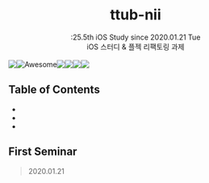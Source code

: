 <h1 align="center">ttub-nii</h1>

<div align="center">
  :25.5th iOS Study since 2020.01.21 Tue
</div>
<div align="center">
  iOS 스터디 & 플젝 리팩토링 과제 
</div>

<br/>
<div style="display:flex;" align="center">
  <img src="https://img.shields.io/static/v1?label=SOPT&message=iOS&color=important" />
  <img src="https://camo.githubusercontent.com/13c4e50d88df7178ae1882a203ed57b641674f94/68747470733a2f2f63646e2e7261776769742e636f6d2f73696e647265736f726875732f617765736f6d652f643733303566333864323966656437386661383536353265336136336531353464643865383832392f6d656469612f62616467652e737667" alt="Awesome" data-canonical-src="https://cdn.rawgit.com/sindresorhus/awesome/d7305f38d29fed78fa85652e3a63e154dd8e8829/media/badge.svg" style="max-width:100%;">
  <img src="https://img.shields.io/github/languages/top/25thSoptiOS/KimByungKyu" />
  <img src="https://img.shields.io/github/commit-activity/m/25thSoptiOS/KimByungKyu"/>
  <img src="https://img.shields.io/github/last-commit/25thSoptiOS/KimByungKyu"/>
  <img src="https://img.shields.io/github/license/25thSoptiOS/KimByungKyu" />
</div>

## Table of Contents

-
-
-


## First Seminar

> 2020.01.21
